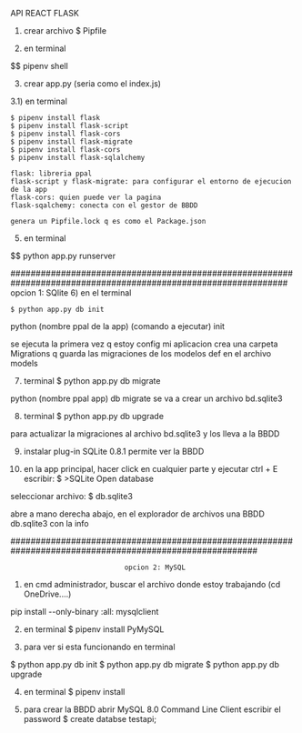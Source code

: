 API REACT FLASK

1) crear archivo $ Pipfile


2) en terminal

$$$$$$ pipenv shell 


3) crear app.py (seria como el index.js)

3.1) en terminal

    $ pipenv install flask
    $ pipenv install flask-script
    $ pipenv install flask-cors
    $ pipenv install flask-migrate
    $ pipenv install flask-cors
    $ pipenv install flask-sqlalchemy

    flask: libreria ppal
    flask-script y flask-migrate: para configurar el entorno de ejecucion de la app 
    flask-cors: quien puede ver la pagina
    flask-sqalchemy: conecta con el gestor de BBDD

    genera un Pipfile.lock q es como el Package.json


5) en terminal 
    
$$$$$$ python app.py runserver

###############################################################################################################
                                            opcion 1: SQlite
6) en el terminal

    $ python app.py db init
python (nombre ppal de la app) (comando a ejecutar) init

se ejecuta la primera vez q estoy config mi aplicacion
crea una carpeta Migrations q guarda las migraciones de los modelos def en el archivo models

7) terminal
    $ python app.py db migrate

python (nombre ppal app) db migrate
se va a crear un archivo bd.sqlite3


8) terminal
    $ python app.py db upgrade

para actualizar la migraciones al archivo bd.sqlite3 y los lleva a la BBDD

9) instalar plug-in SQLite 0.8.1
permite ver la BBDD

10) en la app principal, hacer click en cualquier parte y ejecutar ctrl + E
escribir:
    $ >SQLite Open database

seleccionar archivo:
    $ db.sqlite3

abre a mano derecha abajo, en el explorador de archivos una BBDD db.sqlite3 con la info

#########################################################################################################
                                
                                opcion 2: MySQL
1) en cmd administrador, buscar el archivo donde estoy trabajando (cd OneDrive....)

pip install --only-binary :all: mysqlclient


2) en terminal 
    $ pipenv install PyMySQL


3) para ver si esta funcionando en terminal

$ python app.py db init
$ python app.py db migrate
$ python app.py db upgrade


4) en terminal 
$ pipenv install


6) para crear la BBDD
abrir MySQL 8.0 Command Line Client
    escribir el password
    $ create databse testapi;

